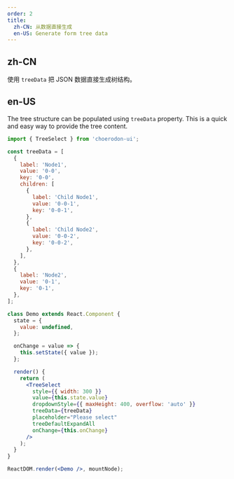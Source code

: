 ```yaml
---
order: 2
title:
  zh-CN: 从数据直接生成
  en-US: Generate form tree data
---
```


## zh-CN

使用 `treeData` 把 JSON 数据直接生成树结构。

## en-US

The tree structure can be populated using `treeData` property. This is a quick and easy way to provide the tree content.

```jsx
import { TreeSelect } from 'choerodon-ui';

const treeData = [
  {
    label: 'Node1',
    value: '0-0',
    key: '0-0',
    children: [
      {
        label: 'Child Node1',
        value: '0-0-1',
        key: '0-0-1',
      },
      {
        label: 'Child Node2',
        value: '0-0-2',
        key: '0-0-2',
      },
    ],
  },
  {
    label: 'Node2',
    value: '0-1',
    key: '0-1',
  },
];

class Demo extends React.Component {
  state = {
    value: undefined,
  };

  onChange = value => {
    this.setState({ value });
  };

  render() {
    return (
      <TreeSelect
        style={{ width: 300 }}
        value={this.state.value}
        dropdownStyle={{ maxHeight: 400, overflow: 'auto' }}
        treeData={treeData}
        placeholder="Please select"
        treeDefaultExpandAll
        onChange={this.onChange}
      />
    );
  }
}

ReactDOM.render(<Demo />, mountNode);
```
